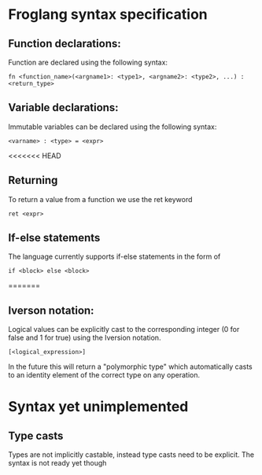 # Froglang syntax specification

## Function declarations:
Function are declared using the following syntax:
```
fn <function_name>(<argname1>: <type1>, <argname2>: <type2>, ...) : <return_type>
```

## Variable declarations:
Immutable variables can be declared using the following syntax:
```
<varname> : <type> = <expr>
```

<<<<<<< HEAD
## Returning
To return a value from a function we use the ret keyword
```
ret <expr>
```

## If-else statements
The language currently supports if-else statements in the form of
```
if <block> else <block>
```
=======
## Iverson notation:
Logical values can be explicitly cast to the corresponding integer (0 for false and 1 for true) using the Iversion notation.
```
[<logical_expression>]
```
In the future this will return a "polymorphic type" which automatically casts to an identity element of the correct type on any operation.
# Syntax yet unimplemented

## Type casts
Types are not implicitly castable, instead type casts need to be explicit. The syntax is not ready yet though
